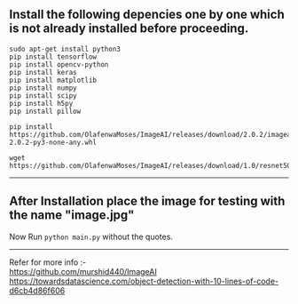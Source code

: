 Install the following depencies one by one which is not already installed before proceeding.
------------------------------
``` 
sudo apt-get install python3
pip install tensorflow 
pip install opencv-python 
pip install keras
pip install matplotlib
pip install numpy
pip install scipy
pip install h5py
pip install pillow

```
```
pip install https://github.com/OlafenwaMoses/ImageAI/releases/download/2.0.2/imageai-2.0.2-py3-none-any.whl

```
```
wget https://github.com/OlafenwaMoses/ImageAI/releases/download/1.0/resnet50_coco_best_v2.0.1.h5

```
------------------------------
After Installation place the image for testing with the name "image.jpg"
------------------------------
Now Run ` python main.py ` without the quotes.<br />

-----------------------------


Refer for more info :- <br />
https://github.com/murshid440/ImageAI
https://towardsdatascience.com/object-detection-with-10-lines-of-code-d6cb4d86f606

